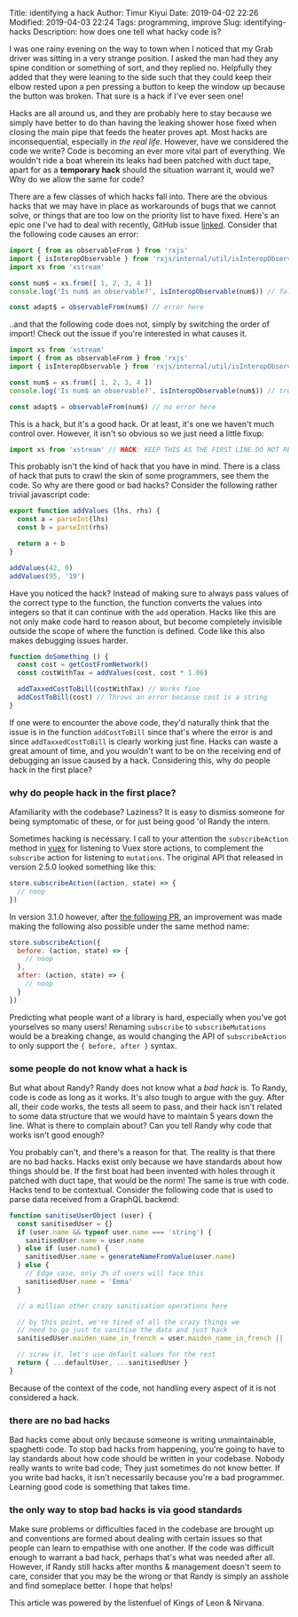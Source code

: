 Title: identifying a hack
Author: Timur Kiyui
Date: 2019-04-02 22:26
Modified: 2019-04-03 22:24
Tags: programming, improve
Slug: identifying-hacks
Description: how does one tell what hacky code is?

I was one rainy evening on the way to town when I noticed that my Grab driver was sitting in a very strange position. I asked the man had they any spine condition or something of sort, and they replied no. Helpfully they added that they were leaning to the side such that they could keep their elbow rested upon a pen pressing a button to keep the window up because the button was broken. That sure is a hack if I've ever seen one!

Hacks are all around us, and they are probably here to stay because we simply have better to do than having the leaking shower hose fixed when closing the main pipe that feeds the heater proves apt. Most hacks are inconsequential, especially in *the real life*. However, have we considered the code we write? Code is becoming an ever more vital part of everything. We wouldn't ride a boat wherein its leaks had been patched with duct tape, apart for as a **temporary hack** should the situation warrant it, would we? Why do we allow the same for code?

There are a few classes of which hacks fall into. There are the obvious hacks that we may have in place as workarounds of bugs that we cannot solve, or things that are too low on the priority list to have fixed. Here's an epic one I've had to deal with recently, GitHub issue [linked](https://github.com/ReactiveX/rxjs/issues/4415). Consider that the following code causes an error:
```typescript
import { from as observableFrom } from 'rxjs'
import { isInteropObservable } from 'rxjs/internal/util/isInteropObservable'
import xs from 'xstream'

const num$ = xs.from([ 1, 2, 3, 4 ])
console.log('Is num$ an observable?', isInteropObservable(num$)) // false

const adapt$ = observableFrom(num$) // error here
```
..and that the following code does not, simply by switching the order of import! Check out the issue if you're interested in what causes it.
```typescript
import xs from 'xstream'
import { from as observableFrom } from 'rxjs'
import { isInteropObservable } from 'rxjs/internal/util/isInteropObservable'

const num$ = xs.from([ 1, 2, 3, 4 ])
console.log('Is num$ an observable?', isInteropObservable(num$)) // true

const adapt$ = observableFrom(num$) // no error here
```
This is a hack, but it's a good hack. Or at least, it's one we haven't much control over. However, it isn't so obvious so we just need a little fixup:
```typescript
import xs from 'xstream' // HACK: KEEP THIS AS THE FIRST LINE DO NOT REMOVE
```

This probably isn't the kind of hack that you have in mind. There is a class of hack that puts to crawl the skin of some programmers, see them the code. So why are there good or bad hacks? Consider the following rather trivial javascript code:
```javascript
export function addValues (lhs, rhs) {
  const a = parseInt(lhs)
  const b = parseInt(rhs)

  return a + b
}

addValues(42, 0)
addValues(95, '19')
```
Have you noticed the hack? Instead of making sure to always pass values of the correct type to the function, the function converts the values into integers so that it can continue with the `add` operation. Hacks like this are not only make code hard to reason about, but become completely invisible outside the scope of where the function is defined. Code like this also makes debugging issues harder.
```javascript
function doSomething () {
  const cost = getCostFromNetwork()
  const costWithTax = addValues(cost, cost * 1.06)

  addTaxxedCostToBill(costWithTax) // Works fine
  addCostToBill(cost) // Throws an error because cost is a string
}
```
If one were to encounter the above code, they'd naturally think that the issue is in the function `addCostToBill` since that's where the error is and since `addTaxxedCostToBill` is clearly working just fine. Hacks can waste a great amount of time, and you wouldn't want to be on the receiving end of debugging an issue caused by a hack. Considering this, why do people hack in the first place?

### why do people hack in the first place?

Afamiliarity with the codebase? Laziness? It is easy to dismiss someone for being symptomatic of these, or for just being good 'ol Randy the intern.

Sometimes hacking is necessary. I call to your attention the `subscribeAction` method in [vuex](https://vuex.vuejs.org) for listening to Vuex store actions, to complement the `subscribe` action for listening to `mutations`. The original API that released in version 2.5.0 looked something like this:
```javascript
store.subscribeAction((action, state) => {
  // noop
})
```
In version 3.1.0 however, after [the following PR](https://github.com/vuejs/vuex/pull/1115), an improvement was made making the following also possible under the same method name:
```javascript
store.subscribeAction({
  before: (action, state) => {
    // noop
  },
  after: (action, state) => {
    // noop
  }
})
```
Predicting what people want of a library is hard, especially when you've got yourselves so many users! Renaming `subscribe` to `subscribeMutations` would be a breaking change, as would changing the API of `subscribeAction` to only support the `{ before, after }` syntax.

### some people do not know what a hack is

But what about Randy? Randy does not know what a *bad hack* is. To Randy, code is code as long as it works. It's also tough to argue with the guy. After all, their code works, the tests all seem to pass, and their hack isn't related to some data structure that we would have to maintain 5 years down the line. What is there to complain about? Can you tell Randy why code that works isn't good enough?

You probably can't, and there's a reason for that. The reality is that there are no bad hacks. Hacks exist only because we have standards about how things should be. If the first boat had been invented with holes through it patched with duct tape, that would be the norm! The same is true with code. Hacks tend to be contextual. Consider the following code that is used to parse data received from a GraphQL backend:
```javascript
function sanitiseUserObject (user) {
  const sanitisedUser = {}
  if (user.name && typeof user.name === 'string') {
    sanitisedUser.name = user.name
  } else if (user.name) {
    sanitisedUser.name = generateNameFromValue(user.name)
  } else {
    // Edge case, only 3% of users will face this
    sanitisedUser.name = 'Emma'
  }

  // a million other crazy sanitisation operations here

  // by this point, we're tired of all the crazy things we
  // need to go just to sanitise the data and just hack
  sanitisedUser.maiden_name_in_french = user.maiden_name_in_french || 'croissant lah'

  // screw it, let's use default values for the rest
  return { ...defaultUser, ...sanitisedUser }
}
```
Because of the context of the code, not handling every aspect of it is not considered a hack.

### there are no bad hacks

Bad hacks come about only because someone is writing unmaintainable, spaghetti code. To stop bad hacks from happening, you're going to have to lay standards about how code should be written in your codebase. Nobody really wants to write bad code; They just sometimes do not know better. If you write bad hacks, it isn't necessarily because you're a bad programmer. Learning good code is something that takes time.

### the only way to stop bad hacks is via good standards

Make sure problems or difficulties faced in the codebase are brought up and conventions are formed about dealing with certain issues so that people can learn to empathise with one another. If the code was difficult enough to warrant a bad hack, perhaps that's what was needed after all. However, if Randy still hacks after months & management doesn't seem to care, consider that you may be the wrong or that Randy is simply an asshole and find someplace better. I hope that helps!

This article was powered by the listenfuel of Kings of Leon & Nirvana.
